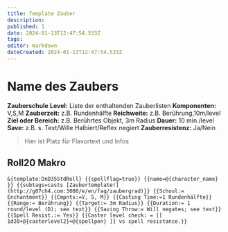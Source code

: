 ```yaml
---
title: Template Zauber
description: 
published: 1
date: 2024-01-13T12:47:54.533Z
tags: 
editor: markdown
dateCreated: 2024-01-13T12:47:54.533Z
---
```


# Name des Zaubers
**Zauberschule**
**Level:** Liste der enthaltenden Zauberlisten
**Komponenten:** V,S,M
**Zauberzeit:** z.B. Rundenhälfte
**Reichweite:** z.B. Berührung,10m/level
**Ziel oder Bereich:** z.B. Berührtes Objekt, 3m Radius
**Dauer:** 10 min./level
**Save:** z.B. s. Text/Wille Halbiert/Reflex negiert
**Zauberresistenz:** Ja/Nein

> Hier ist Platz für Flavortext und Infos


## Roll20 Makro
`&{template:DnD35StdRoll} {{spellflag=true}} {{name=@{character_name} }} {{subtags=casts [Zaubertemplate!](http://g07ch4.com:3000/e/en/faq/zaubergrad)}} {{School:= Enchantment}} {{Cmpnts:=V, S, M}} {{Casting Time:=1 Rundenhälfte}} {{Range:= Berührung}} {{Target:= 3m Radius}} {{Duration:= 1 round/level (D); see text}} {{Saving Throw:= Will negates; see text}} {{Spell Resist.:= Yes}} {{Caster level check: = [[ 1d20+@{casterlevel2}+@{spellpen} ]] vs spell resistance.}}`